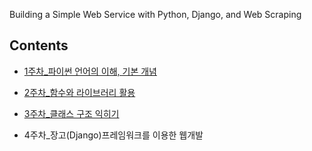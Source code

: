Building a Simple Web Service with Python, Django, and Web Scraping

## Contents

- [1주차_파이썬 언어의 이해, 기본 개념](python01.md/)
  
- [2주차_함수와 라이브러리 활용](python02.md/)
  
- [3주차_클래스 구조 익히기](python03.md/)

- 4주차_장고(Django)프레임워크를 이용한 웹개발
